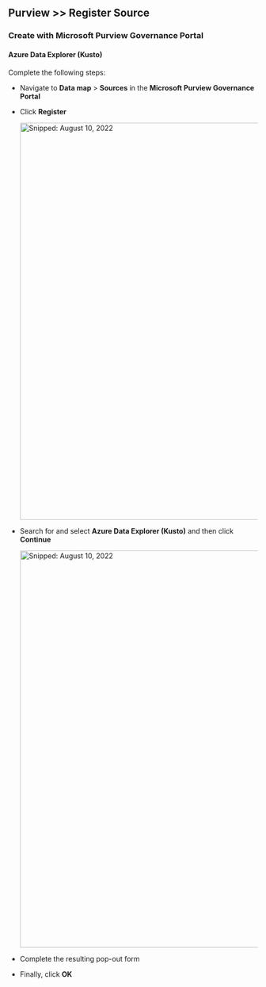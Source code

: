 ## Purview >> Register Source

### Create with Microsoft Purview Governance Portal

#### Azure Data Explorer (Kusto)

Complete the following steps:

* Navigate to **Data map** > **Sources** in the **Microsoft Purview Governance Portal**
*	Click **Register**

    <img src="https://user-images.githubusercontent.com/44923999/184013736-581011e6-f230-49ff-b888-5ba44137badb.png" width="800" title="Snipped: August 10, 2022" />

*	Search for and select **Azure Data Explorer (Kusto)** and then click **Continue**

    <img src="https://user-images.githubusercontent.com/44923999/184014298-5035b63e-a98b-489a-971e-f1c7d8703771.png" width="800" title="Snipped: August 10, 2022" />

*	Complete the resulting pop-out form
*	Finally, click **OK**
